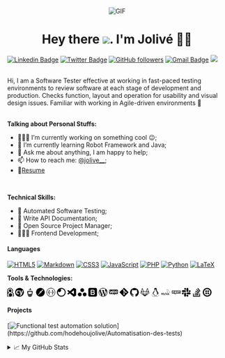 <div align="center">
<img align="center" alt="GIF" height="250px" src="https://media.giphy.com/media/du3J3cXyzhj75IOgvA/giphy.gif" />

# Hey there <img src="https://media.giphy.com/media/hvRJCLFzcasrR4ia7z/giphy.gif" width="25px">. I'm Jolivé 👨‍🎓
</div>

[![Linkedin Badge](https://img.shields.io/badge/-Jolivé%20Hodehou-blue?style=social&logo=Linkedin&logoColor=blue&link=https://www.linkedin.com/in/joliv%C3%A9-hodehou-505120183/)](https://www.linkedin.com/in/joliv%C3%A9-hodehou-505120183/) [![Twitter Badge](http://img.shields.io/badge/-@coder_jolive-1ca0f1?style=social&logo=twitter&logoColor=blue&link=https://twitter.com/coder_jolive)](https://twitter.com/coder_jolive) [![GitHub followers](https://img.shields.io/github/followers/hodehoujolive?label=Follow&style=social)](https://github.com/hodehoujolive/?tab=follow) [![Gmail Badge](https://img.shields.io/badge/-jolivehodehou7@gmail.com-c14438?style=social&logo=Gmail&logoColor=red&link=mailto:jolivehodehou7@gmail.com)](mailto:jolivehodehou7@gmail.com) ![](https://visitor-badge.glitch.me/badge?page_id=hodehoujolive.hodehoujolive) 

<br />
Hi, I am a Software Tester effective at working in fast-paced testing environments to review software at each stage of development and production. Checks function, layout and operation for usability and visual design issues. Familiar with working in Agile-driven environments 🚀  

<br />
<br />
  
**Talking about Personal Stuffs:**

- 👨🏽‍💻 I’m currently working on something cool :wink:;
- 🌱 I’m currently learning Robot Framework and Java; 
- 💬 Ask me about anything, I am happy to help;
- 📫 How to reach me: [@jolive__](https://twitter.com/jolive__);
- 📝[Resume](https://www.linkedin.com/in/jolivehodehou/)

<br />

**Technical Skills:**

- 🤖 Automated Software Testing;
- 📕 Write API Documentation; 
- 🎉 Open Source Project Manager;
- 👨🏾‍💻 Frontend Development;

#### Languages

[![HTML5](https://img.shields.io/badge/html5%20-%23E34F26.svg?&style=for-the-badge&logo=html5&logoColor=white)](https://developer.mozilla.org/fr/docs/Web/HTML)
[![Markdown](https://img.shields.io/badge/markdown-%23000000.svg?&style=for-the-badge&logo=markdown&logoColor=white)](https://guides.github.com/features/mastering-markdown/)
[![CSS3](https://img.shields.io/badge/css3%20-%231572B6.svg?&style=for-the-badge&logo=css3&logoColor=white)](https://developer.mozilla.org/fr/docs/Web/CSS)
[![JavaScript](https://img.shields.io/badge/javascript%20-%23323330.svg?&style=for-the-badge&logo=javascript&logoColor=%23F7DF1E)](https://developer.mozilla.org/fr/docs/Web/JavaScript)
[![PHP](https://img.shields.io/badge/php-%23777BB4.svg?&style=for-the-badge&logo=php&logoColor=white)](https://www.php.net/)
[![Python](https://img.shields.io/badge/python%20-%2314354C.svg?&style=for-the-badge&logo=python&logoColor=white)](https://www.python.org/)
[![LaTeX](https://img.shields.io/badge/latex%20-%23008080.svg?&style=for-the-badge&logo=latex&logoColor=white)](https://www.latex-project.org/)


**Tools & Technologies:**  

<code><img height="20" src="https://github.com/hodehoujolive/hodehoujolive/blob/main/images/behat.png"></code>
<code><img height="20" src="https://github.com/hodehoujolive/hodehoujolive/blob/main/images/cypress.svg"></code>
<code><img height="20" src="https://github.com/hodehoujolive/hodehoujolive/blob/main/images/mocha.svg"></code>
<code><img height="20" src="https://github.com/hodehoujolive/hodehoujolive/blob/main/images/postman.svg"></code>
<code><img height="20" src="https://github.com/hodehoujolive/hodehoujolive/blob/main/images/swagger.svg"></code>
<code><img height="20" src="https://github.com/hodehoujolive/hodehoujolive/blob/main/images/insomnia.svg"></code>
<code><img height="20" src="https://github.com/hodehoujolive/hodehoujolive/blob/main/images/visualstudiocode.svg"></code>
<code><img height="20" src="https://github.com/hodehoujolive/hodehoujolive/blob/main/images/asana.svg"></code>
<code><img height="20" src="https://github.com/hodehoujolive/hodehoujolive/blob/main/images/bootstrap.svg"></code>
<code><img height="20" src="https://github.com/hodehoujolive/hodehoujolive/blob/main/images/wordpress.svg"></code>
<code><img height="20" src="https://github.com/hodehoujolive/hodehoujolive/blob/main/images/woo.svg"></code>
<code><img height="20" src="https://github.com/hodehoujolive/hodehoujolive/blob/main/images/git.svg"></code>
<code><img height="20" src="https://github.com/hodehoujolive/hodehoujolive/blob/main/images/github.svg"></code>
<code><img height="20" src="https://github.com/hodehoujolive/hodehoujolive/blob/main/images/gitlab.svg"></code>
<code><img height="20" src="https://github.com/hodehoujolive/hodehoujolive/blob/main/images/linux.svg"></code>
<code><img height="20" src="https://github.com/hodehoujolive/hodehoujolive/blob/main/images/mysql.svg"></code>
<code><img height="20" src="https://github.com/hodehoujolive/hodehoujolive/blob/main/images/npm.svg"></code>
<code><img height="20" src="https://github.com/hodehoujolive/hodehoujolive/blob/main/images/slack.svg"></code>
<code><img height="20" src="https://github.com/hodehoujolive/hodehoujolive/blob/main/images/stackoverflow.svg"></code>
<code><img height="20" src="https://github.com/hodehoujolive/hodehoujolive/blob/main/images/twilio.svg"></code>



#### Projects

[![Functional test automation solution](https://img.shields.io/badge/-🧬%20Automation%20Test-fff?)](https://github.com/hodehoujolive/Automatisation-des-tests)

<details>
<summary>📈 My GitHub Stats</summary>

<p align="center"> <img src="https://github-readme-stats.vercel.app/api?username=hodehoujolive&show_icons=true&theme=gotham" alt="hodehoujolive" />

</details>
